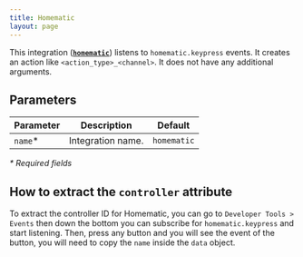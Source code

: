 ```yaml
---
title: Homematic
layout: page
---
```


This integration ([**`homematic`**](https://www.home-assistant.io/integrations/homematic)) listens to `homematic.keypress` events. It creates an action like `<action_type>_<channel>`. It does not have any additional arguments.

## Parameters

| Parameter | Description       | Default     |
| --------- | ----------------- | ----------- |
| `name`\*  | Integration name. | `homematic` |

_\* Required fields_

## How to extract the `controller` attribute

To extract the controller ID for Homematic, you can go to `Developer Tools > Events` then down the bottom you can subscribe for `homematic.keypress` and start listening. Then, press any button and you will see the event of the button, you will need to copy the `name` inside the `data` object.
